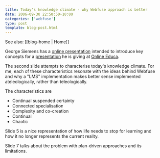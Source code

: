 ```yaml
---
title: Today's knowledge climate - why Webfuse approach is better
date: 2006-09-30 22:50:50+10:00
categories: ['webfuse']
type: post
template: blog-post.html
---
```


See also: [[blog-home | Home]]

George Siemens has a [online presentation](http://www.icwe.net/oeb_special/downloads/siemens/online_educa/player.html) intended to introduce key concepts for a [presentation](http://www.elearnspace.org/blog/archives/002636.html) he is giving at [Online Educa](http://www.online-educa.com/).

The second slide attempts to characterise today's knowledge climate. For me, each of these characteristics resonate with the ideas behind Webfuse and why a "LMS" implementation makes better sense implemented ateleologically, rather than teleologically.

The characteristics are

- Continual suspended certainty
- Connected specialisation
- Complexity and co-creation
- Continual
- Chaotic

Slide 5 is a nice representation of how life needs to stop for learning and how it no longer represents the current reality.

Slide 7 talks about the problem with plan-driven approaches and its limitations.